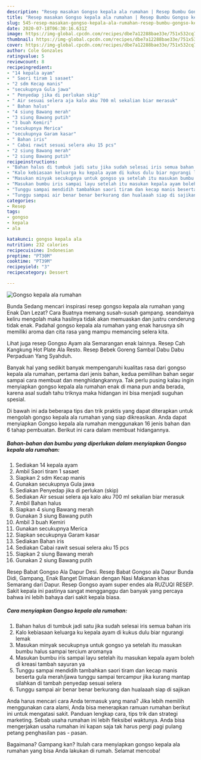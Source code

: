 ```yaml
---
description: "Resep masakan Gongso kepala ala rumahan | Resep Bumbu Gongso kepala ala rumahan Yang Mudah Dan Praktis"
title: "Resep masakan Gongso kepala ala rumahan | Resep Bumbu Gongso kepala ala rumahan Yang Mudah Dan Praktis"
slug: 545-resep-masakan-gongso-kepala-ala-rumahan-resep-bumbu-gongso-kepala-ala-rumahan-yang-mudah-dan-praktis
date: 2020-07-18T06:30:16.631Z
image: https://img-global.cpcdn.com/recipes/dbe7a12288bae33e/751x532cq70/gongso-kepala-ala-rumahan-foto-resep-utama.jpg
thumbnail: https://img-global.cpcdn.com/recipes/dbe7a12288bae33e/751x532cq70/gongso-kepala-ala-rumahan-foto-resep-utama.jpg
cover: https://img-global.cpcdn.com/recipes/dbe7a12288bae33e/751x532cq70/gongso-kepala-ala-rumahan-foto-resep-utama.jpg
author: Cole Gonzales
ratingvalue: 5
reviewcount: 8
recipeingredient:
- "14 kepala ayam"
- " Saori tiram 1 sasaet"
- "2 sdm Kecap manis"
- "secukupnya Gula jawa"
- " Penyedap jika di perlukan skip"
- " Air sesuai selera aja kalo aku 700 ml sekalian biar merasuk"
- " Bahan halus"
- "4 siung Bawang merah"
- "3 siung Bawang putih"
- "3 buah Kemiri"
- "secukupnya Merica"
- "secukupnya Garam kasar"
- " Bahan iris"
- " Cabai rawit sesuai selera aku 15 pcs"
- "2 siung Bawang merah"
- "2 siung Bawang putih"
recipeinstructions:
- "Bahan halus di tumbuk jadi satu jika sudah selesai iris semua bahan iris"
- "Kalo kebiasaan keluarga ku kepala ayam di kukus dulu biar ngurangi lemak"
- "Masukan minyak secukupnya untuk gongso ya setelah itu masukan bumbu halus sampai tercium aromanya"
- "Masukan bumbu iris sampai layu setelah itu masukan kepala ayam boleh di kreasi tambah sayuran ya"
- "Tunggu sampai mendidih tambahkan saori tiram dan kecap manis beserta gula merah/jawa tunggu sampai tercampur jika kurang mantap silahkan di tambah penyedap sesuai selera"
- "Tunggu sampai air benar benar berkurang dan hualaaah siap di sajikan"
categories:
- Resep
tags:
- gongso
- kepala
- ala

katakunci: gongso kepala ala 
nutrition: 232 calories
recipecuisine: Indonesian
preptime: "PT30M"
cooktime: "PT39M"
recipeyield: "3"
recipecategory: Dessert

---
```



![Gongso kepala ala rumahan](https://img-global.cpcdn.com/recipes/dbe7a12288bae33e/751x532cq70/gongso-kepala-ala-rumahan-foto-resep-utama.jpg)

Bunda Sedang mencari inspirasi resep gongso kepala ala rumahan yang Enak Dan Lezat? Cara Buatnya memang susah-susah gampang. seandainya keliru mengolah maka hasilnya tidak akan memuaskan dan justru cenderung tidak enak. Padahal gongso kepala ala rumahan yang enak harusnya sih memiliki aroma dan cita rasa yang mampu memancing selera kita.

Lihat juga resep Gongso Ayam ala Semarangan enak lainnya. Resep Cah Kangkung Hot Plate Ala Resto. Resep Bebek Goreng Sambal Dabu Dabu Perpaduan Yang Syahduh.

Banyak hal yang sedikit banyak mempengaruhi kualitas rasa dari gongso kepala ala rumahan, pertama dari jenis bahan, kedua pemilihan bahan segar sampai cara membuat dan menghidangkannya. Tak perlu pusing kalau ingin menyiapkan gongso kepala ala rumahan enak di mana pun anda berada, karena asal sudah tahu triknya maka hidangan ini bisa menjadi suguhan spesial.


Di bawah ini ada beberapa tips dan trik praktis yang dapat diterapkan untuk mengolah gongso kepala ala rumahan yang siap dikreasikan. Anda dapat menyiapkan Gongso kepala ala rumahan menggunakan 16 jenis bahan dan 6 tahap pembuatan. Berikut ini cara dalam membuat hidangannya.

<!--inarticleads1-->

##### Bahan-bahan dan bumbu yang diperlukan dalam menyiapkan Gongso kepala ala rumahan:

1. Sediakan 14 kepala ayam
1. Ambil  Saori tiram 1 sasaet
1. Siapkan 2 sdm Kecap manis
1. Gunakan secukupnya Gula jawa
1. Sediakan  Penyedap jika di perlukan (skip)
1. Sediakan  Air sesuai selera aja kalo aku 700 ml sekalian biar merasuk
1. Ambil  Bahan halus
1. Siapkan 4 siung Bawang merah
1. Gunakan 3 siung Bawang putih
1. Ambil 3 buah Kemiri
1. Gunakan secukupnya Merica
1. Siapkan secukupnya Garam kasar
1. Sediakan  Bahan iris
1. Sediakan  Cabai rawit sesuai selera aku 15 pcs
1. Siapkan 2 siung Bawang merah
1. Gunakan 2 siung Bawang putih


Resep Babat Gongso Ala Dapur Desi. Resep Babat Gongso ala Dapur Bunda Didi, Gampang, Enak Banget Dimakan dengan Nasi Makanan khas Semarang dari Dapur. Resep Gongso ayam super endes ala RUZUQI RESEP. Sakit kepala ini pastinya sangat mengganggu dan banyak yang percaya bahwa ini lebih bahaya dari sakit kepala biasa. 

<!--inarticleads2-->

##### Cara menyiapkan Gongso kepala ala rumahan:

1. Bahan halus di tumbuk jadi satu jika sudah selesai iris semua bahan iris
1. Kalo kebiasaan keluarga ku kepala ayam di kukus dulu biar ngurangi lemak
1. Masukan minyak secukupnya untuk gongso ya setelah itu masukan bumbu halus sampai tercium aromanya
1. Masukan bumbu iris sampai layu setelah itu masukan kepala ayam boleh di kreasi tambah sayuran ya
1. Tunggu sampai mendidih tambahkan saori tiram dan kecap manis beserta gula merah/jawa tunggu sampai tercampur jika kurang mantap silahkan di tambah penyedap sesuai selera
1. Tunggu sampai air benar benar berkurang dan hualaaah siap di sajikan


Anda harus mencari cara Anda termasuk yang mana? Jika lebih memilih menggunakan cara alami, Anda bisa menerapkan ramuan rumahan berikut ini untuk mengatasi sakit. Panduan lengkap cara, tips trik dan strategi marketing. Sebab usaha rumahan ini lebih fleksibel waktunya. Anda bisa mengerjakan usaha rumahan ini kapan saja tak harus pergi pagi pulang petang penghasilan pas - pasan. 

Bagaimana? Gampang kan? Itulah cara menyiapkan gongso kepala ala rumahan yang bisa Anda lakukan di rumah. Selamat mencoba!
